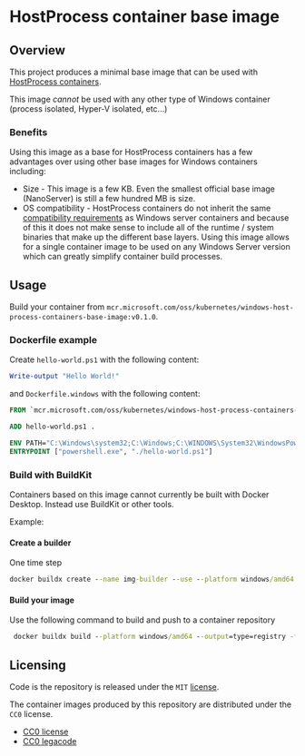 # HostProcess container base image

## Overview

This project produces a minimal base image that can be used with [HostProcess containers](https://kubernetes.io/docs/tasks/configure-pod-container/create-hostprocess-pod/).

This image *cannot* be used with any other type of Windows container (process isolated, Hyper-V isolated, etc...)

### Benefits

Using this image as a base for HostProcess containers has a few advantages over using other base images for Windows containers including:

- Size - This image is a few KB. Even the smallest official base image (NanoServer) is still a few hundred MB is size.
- OS compatibility - HostProcess containers do not inherit the same [compatibility requirements](https://docs.microsoft.com/virtualization/windowscontainers/deploy-containers/version-compatibility) as Windows server containers and because of this it does not make sense to include all of the runtime / system binaries that make up the different base layers. Using this image allows for a single container image to be used on any Windows Server version which can greatly simplify container build processes.

## Usage

Build your container from `mcr.microsoft.com/oss/kubernetes/windows-host-process-containers-base-image:v0.1.0`.

### Dockerfile example

Create `hello-world.ps1` with the following content:

```powershell
Write-output "Hello World!"
```

and `Dockerfile.windows` with the following content:

```Dockerfile
FROM `mcr.microsoft.com/oss/kubernetes/windows-host-process-containers-base-image:v0.1.0`

ADD hello-world.ps1 .

ENV PATH="C:\Windows\system32;C:\Windows;C:\WINDOWS\System32\WindowsPowerShell\v1.0\;"
ENTRYPOINT ["powershell.exe", "./hello-world.ps1"]
```

### Build with BuildKit

Containers based on this image cannot currently be built with Docker Desktop.
Instead use BuildKit or other tools.

Example:

#### Create a builder

One time step

```cmd
docker buildx create --name img-builder --use --platform windows/amd64
```

#### Build your image

Use the following command to build and push to a container repository

```cmd
 docker buildx build --platform windows/amd64 --output=type=registry -f {Dockerfile} -t {ImageTag} .
```

## Licensing

Code is the repository is released under the `MIT` [license](/LICENSE).

The container images produced by this repository are distributed under the `CC0` license.

- [CC0 license](/cc0-license.txt)
- [CC0 legacode](/cc0-legalcode.txt)
